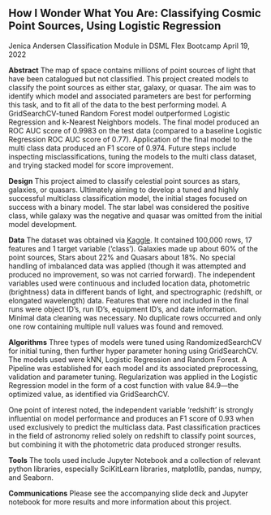 ## How I Wonder What You Are: Classifying Cosmic Point Sources, Using Logistic Regression
Jenica Andersen
Classification Module in DSML Flex Bootcamp
April 19, 2022

**Abstract**
The map of space contains millions of point sources of light that have been catalogued but not classified. This project created models to classify the point sources as either star, galaxy, or quasar. The aim was to identify which model and associated parameters are best for performing this task, and to fit all of the data to the best performing model. A GridSearchCV-tuned Random Forest model outperformed Logistic Regression and k-Nearest Neighbors models. The final model produced an ROC AUC score of 0.9983 on the test data (compared to a baseline Logistic Regression ROC AUC score of 0.77). Application of the final model to the multi class data produced an F1 score of 0.974. Future steps include inspecting misclassifications, tuning the models to the multi class dataset, and trying stacked model for score improvement. 

**Design** 
This project aimed to classify celestial point sources as stars, galaxies, or quasars. Ultimately aiming to develop a tuned and highly successful multiclass classification model, the initial stages focused on success with a binary model. The star label was considered the positive class, while galaxy was the negative and quasar was omitted from the initial model development.

**Data**
The dataset was obtained via [Kaggle](https://www.kaggle.com/datasets/fedesoriano/stellar-classification-dataset-sdss17). It contained 100,000 rows, 17 features and 1 target variable (‘class’). Galaxies made up about 60% of the point sources, Stars about 22% and Quasars about 18%. No special handling of imbalanced data was applied (though it was attempted and produced no improvement, so was not carried forward). The independent variables used were continuous and included location data, photometric (brightness) data in different bands of light, and spectrographic (redshift, or elongated wavelength) data. Features that were not included in the final runs were object ID’s, run ID’s, equipment ID’s, and date information. Minimal data cleaning was necessary. No duplicate rows occurred and only one row containing multiple null values was found and removed. 

**Algorithms**
Three types of models were tuned using RandomizedSearchCV for initial tuning, then further hyper parameter honing using GridSearchCV. The models used were kNN, Logistic Regression and Random Forest. A Pipeline was established for each model and its associated preprocessing, validation and parameter tuning. Regularization was applied in the Logistic Regression model in the form of a cost function with value 84.9—the optimized value, as identified via GridSearchCV.

One point of interest noted, the independent variable ‘redshift’ is strongly influential on model performance and produces an F1 score of 0.93 when used exclusively to predict the multiclass data. Past classification practices in the field of astronomy relied solely on redshift to classify point sources, but combining it with the photometric data produced stronger results. 

**Tools** 
The tools used include Jupyter Notebook and a collection of relevant python libraries, especially SciKitLearn libraries, matplotlib, pandas, numpy, and Seaborn.

**Communications**
Please see the accompanying slide deck and Jupyter notebook for more results and more information about this project.
